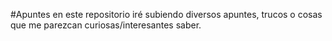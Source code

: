 #Apuntes
en este repositorio iré subiendo diversos apuntes, trucos o cosas que me parezcan curiosas/interesantes saber.
